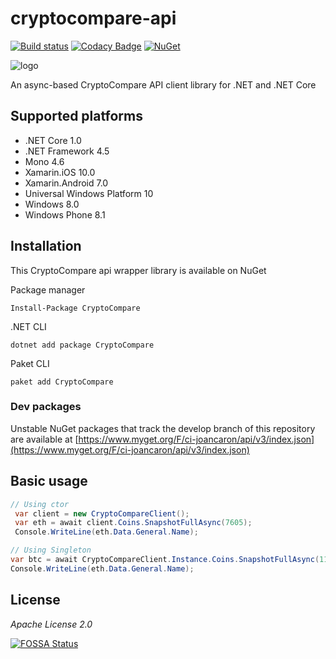# cryptocompare-api

[![Build status](https://dev.azure.com/joan-caron-oss/cryptocompare-api/_apis/build/status/cryptocompare-api-windows)](https://dev.azure.com/joan-caron-oss/cryptocompare-api/_build/latest?definitionId=1)
[![Codacy Badge](https://api.codacy.com/project/badge/Grade/2dec058efba4445ba2af6e0e54308758)](https://www.codacy.com/app/joancaron/cryptocompare-api?utm_source=github.com&utm_medium=referral&utm_content=joancaron/cryptocompare-api&utm_campaign=badger)
[![NuGet](https://img.shields.io/nuget/v/CryptoCompare.svg)](https://www.nuget.org/packages/CryptoCompare/)

![logo](https://raw.githubusercontent.com/joancaron/cryptocompare-api/master/cryptocompare_logo.png)

An async-based CryptoCompare API client library for .NET and .NET Core

## Supported platforms

* .NET Core 1.0
* .NET Framework 4.5
* Mono 4.6
* Xamarin.iOS 10.0
* Xamarin.Android 7.0
* Universal Windows Platform 10
* Windows 8.0
* Windows Phone 8.1

## Installation
This CryptoCompare api wrapper library is available on NuGet

Package manager
````
Install-Package CryptoCompare
````

.NET CLI
````
dotnet add package CryptoCompare
````

Paket CLI
````
paket add CryptoCompare
````

### Dev packages
Unstable NuGet packages that track the develop branch of this repository are available at
[https://www.myget.org/F/ci-joancaron/api/v3/index.json](https://www.myget.org/F/ci-joancaron/api/v3/index.json)

## Basic usage
````csharp
// Using ctor
 var client = new CryptoCompareClient();
 var eth = await client.Coins.SnapshotFullAsync(7605);
 Console.WriteLine(eth.Data.General.Name);

// Using Singleton 
var btc = await CryptoCompareClient.Instance.Coins.SnapshotFullAsync(1182);
Console.WriteLine(eth.Data.General.Name);
````

## License
*Apache License 2.0*

[![FOSSA Status](https://app.fossa.io/api/projects/git%2Bgithub.com%2Fjoancaron%2Fcryptocompare-api.svg?type=large)](https://app.fossa.io/projects/git%2Bgithub.com%2Fjoancaron%2Fcryptocompare-api?ref=badge_large)
